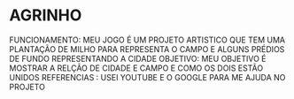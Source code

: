# AGRINHO
FUNCIONAMENTO: MEU JOGO É UM PROJETO ARTISTICO QUE TEM UMA PLANTAÇÃO DE MILHO PARA REPRESENTA O CAMPO E ALGUNS PRÉDIOS DE FUNDO REPRESENTANDO A CIDADE
OBJETIVO: MEU OBJETIVO É MOSTRAR A RELÇÃO DE CIDADE E CAMPO E COMO OS DOIS ESTÃO UNIDOS
REFERENCIAS : USEI YOUTUBE E O GOOGLE PARA ME AJUDA NO PROJETO
